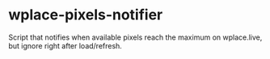 # wplace-pixels-notifier
Script that notifies when available pixels reach the maximum on wplace.live, but ignore right after load/refresh.
